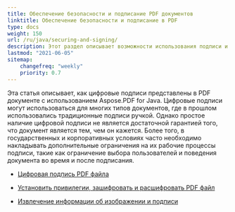 ```yaml
---
title: Обеспечение безопасности и подписание PDF документов
linktitle: Обеспечение безопасности и подписание в PDF
type: docs
weight: 150
url: /ru/java/securing-and-signing/
description: Этот раздел описывает возможности использования подписи и обеспечения безопасности вашего PDF документа с помощью Java.
lastmod: "2021-06-05"
sitemap:
    changefreq: "weekly"
    priority: 0.7
---
```


Эта статья описывает, как цифровые подписи представлены в PDF документе с использованием Aspose.PDF for Java. Цифровые подписи могут использоваться для многих типов документов, где в прошлом использовались традиционные подписи ручкой. Однако простое наличие цифровой подписи не является достаточной гарантией того, что документ является тем, чем он кажется. Более того, в государственных и корпоративных условиях часто необходимо накладывать дополнительные ограничения на их рабочие процессы подписи, такие как ограничение выбора пользователей и поведения документа во время и после подписания.

- [Цифровая подпись PDF файла](/pdf/ru/java/digitally-sign-pdf-file/)

- [Установить привилегии, зашифровать и расшифровать PDF файл](/pdf/ru/java/set-privileges-encrypt-and-decrypt-pdf-file/)
- [Извлечение информации об изображении и подписи](/pdf/ru/java/extract-image-and-signature-information/)